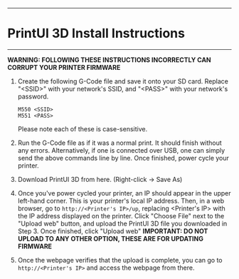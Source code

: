 ---------------------------------
# PrintUI 3D Install Instructions
---------------------------------

**WARNING: FOLLOWING THESE INSTRUCTIONS INCORRECTLY CAN CORRUPT YOUR PRINTER FIRMWARE**

1. Create the following G-Code file and save it onto your SD card. Replace "\<SSID>" with your network's SSID, and "\<PASS>" with your network's password.
	```gcode
	M550 <SSID>
	M551 <PASS>
	```
	Please note each of these is case-sensitive.

2. Run the G-Code file as if it was a normal print. It should finish without any errors. Alternatively, if one is connected over USB, one can simply send the above commands line by line. Once finished, power cycle your printer.

3. Download PrintUI 3D from here. (Right-click -> Save As)

4. Once you've power cycled your printer, an IP should appear in the upper left-hand corner. This is your printer's local IP address. Then, in a web browser, go to `http://<Printer's IP>/up`, replacing <Printer's IP> with the IP address displayed on the printer. Click "Choose File" next to the "Upload web" button, and upload the PrintUI 3D file you downloaded in Step 3. Once finished, click "Upload web"
**IMPORTANT: DO NOT UPLOAD TO ANY OTHER OPTION, THESE ARE FOR UPDATING FIRMWARE**

5. Once the webpage verifies that the upload is complete, you can go to `http://<Printer's IP>` and access the webpage from there. 